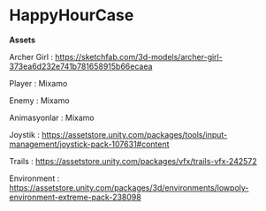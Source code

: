 # HappyHourCase

**Assets**

Archer Girl : https://sketchfab.com/3d-models/archer-girl-373ea6d232e741b781658915b66ecaea

Player : Mixamo

Enemy : Mixamo

Animasyonlar : Mixamo

Joystik : https://assetstore.unity.com/packages/tools/input-management/joystick-pack-107631#content

Trails : https://assetstore.unity.com/packages/vfx/trails-vfx-242572

Environment : https://assetstore.unity.com/packages/3d/environments/lowpoly-environment-extreme-pack-238098
